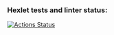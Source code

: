 ### Hexlet tests and linter status:
[![Actions Status](https://github.com/KatePetronyuk/php-project-lvl1/workflows/hexlet-check/badge.svg)](https://github.com/KatePetronyuk/php-project-lvl1/actions)